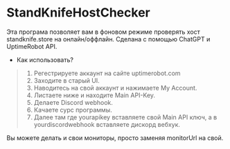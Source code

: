 # StandKnifeHostChecker

Эта програма позволяет вам в фоновом режиме проверять хост standknife.store на онлайн/оффлайн.
Сделана с помощью ChatGPT и UptimeRobot API.

- Как использовать?

> 1. Регестрируете аккаунт на сайте uptimerobot.com
> 2. Заходите в старый UI.
> 3. Наводитесь на свой аккаунт и нажимаете My Account.
> 4. Листаете ниже и находите Main API-Key.
> 5. Делаете Discord webhook.
> 6. Качаете сурс программы.
> 7. Далее там где yourapikey вставляете свой Main API ключ, а в yourdiscordwebhook вставляете дискорд вебхук.

Вы можете делать и свои мониторы, просто заменяя monitorUrl на свой.
